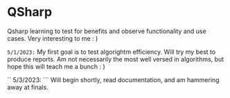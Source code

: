 # QSharp
Qsharp learning to test for benefits and observe functionality and use cases. Very interesting to me : )


``` 5/1/2023: ``` My first goal is to test algorightm efficiency. Will try my best to produce reports. Am not necessarily the most well versed in algorithms, but hope this will teach me a bunch : )


`` 5/3/2023: ``` Will begin shortly, read documentation, and am hammering away at finals.
